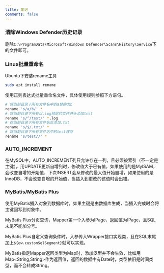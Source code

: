 ```yaml
---
title: 笔记
comments: false
---
```


### 清除Windows Defender历史记录

删除`C:\ProgramData\Microsoft\Windows Defender\Scans\History\Service`下的文件即可。

### Linux批量重命名

Ubuntu下安装rename工具

```bash
sudo apt install rename
```

使用正则表达式批量重命名文件，具体使用规则参照下方语句。

```bash
# 将当前目录下所有文件名中的a替换为b
rename 's/a/b/' *
# 将当前目录下所有以.log结尾的文件开头添加test
rename 's/^/test/' *.log
# 在当前目录下所有文件名后添加.txt
rename 's/$/.txt/' *
# 将当前目录下所有文件名中的test移除
rename 's/test//' *
```

### AUTO_INCREMENT

在MySQL中，AUTO_INCREMENT列只允许存在一列，且必须被索引（不一定是主键）。用UPDATE更新自增列时，修改值大于已有值，如果使用的是MyISAM，会改变自增的开始值，下次INSERT会从修改的最大值开始自增，如果使用的是InnoDB，不会改变自增的开始值，当插入到更改的该值时会出错。

### MyBatis/MyBatis Plus

使用MyBatis插入对象到数据库时，如果主键是由数据库生成，当插入完成时会将主键回写到对象中。

MyBatis Plus分页查询，Mapper第一个入参为IPage，返回值为IPage，且SQL末尾不能加分号。

MyBatis Plus自定义查询条件时，入参传入Wrapper接口实现类，且在SQL末尾加上`${ew.customSqlSegment}`就可以实现。

MyBatis指定Mapper返回类型为Map时，添加泛型并不会生效，比如用Map<String,String>作为返回值，返回的数据中有Date时，类型依旧是时间类型，而不会转成String。